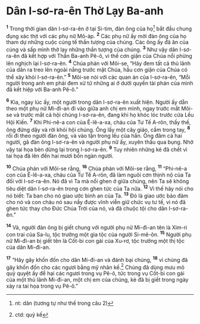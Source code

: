 # Dân I-sơ-ra-ên Thờ Lạy Ba-anh

<sup><b>1</b></sup> Trong thời gian dân I-sơ-ra-ên ở tại Si-tim, đàn ông của họ[^1-8db4be15-92b9-4727-b6ef-78fd548a48d0] bắt đầu chung đụng xác thịt với các phụ nữ Mô-áp. <sup><b>2</b></sup> Các phụ nữ ấy mời đàn ông của họ tham dự những cuộc cúng tế thần tượng của chúng. Các ông ấy đã ăn của cúng và sấp mình thờ lạy những thần tượng của chúng. <sup><b>3</b></sup> Như vậy dân I-sơ-ra-ên đã kết hợp với Thần Ba-anh Pê-ô, vì thế cơn giận của Chúa nổi phừng lên nghịch lại I-sơ-ra-ên. <sup><b>4</b></sup> Chúa phán với Môi-se, “Hãy đem tất cả thủ lãnh của dân ra treo lên ngoài nắng trước mặt Chúa, hầu cơn giận của Chúa có thể xây khỏi I-sơ-ra-ên.” <sup><b>5</b></sup> Môi-se nói với các quan án của I-sơ-ra-ên, “Mỗi người trong anh em phải đem xử tử những ai ở dưới quyền tài phán của mình đã kết hiệp với Ba-anh Pê-ô.”

<sup><b>6</b></sup> Kìa, ngay lúc ấy, một người trong dân I-sơ-ra-ên xuất hiện. Người ấy dẫn theo một phụ nữ Mi-đi-an đi vào giữa anh chị em mình, ngay trước mắt Môi-se và trước mắt cả hội chúng I-sơ-ra-ên, đang khi họ khóc lóc trước cửa Lều Hội Kiến. <sup><b>7</b></sup> Khi Phi-nê-a con của Ê-lê-a-xa, cháu của Tư Tế A-rôn, thấy thế, ông đứng dậy và rời khỏi hội chúng. Ông lấy một cây giáo, cầm trong tay, <sup><b>8</b></sup> rồi đi theo người đàn ông, và vào tận trong lều của hắn. Ông đâm cả hai người, gã đàn ông I-sơ-ra-ên và người phụ nữ ấy, xuyên thấu qua bụng. Nhờ vậy tai họa bèn dừng lại trong I-sơ-ra-ên. <sup><b>9</b></sup> Tuy nhiên những kẻ đã chết vì tai họa đã lên đến hai mươi bốn ngàn người.

<sup><b>10</b></sup> Chúa phán với Môi-se rằng, <sup><b>16</b></sup> Chúa phán với Môi-se rằng, <sup><b>11</b></sup> “Phi-nê-a con của Ê-lê-a-xa, cháu của Tư Tế A-rôn, đã làm nguôi cơn thịnh nộ của Ta đối với I-sơ-ra-ên. Nó đã vì Ta mà nổi ghen ở giữa chúng, nên Ta sẽ không tiêu diệt dân I-sơ-ra-ên trong cơn ghen tức của Ta nữa. <sup><b>12</b></sup> Vì thế hãy nói cho nó biết: Ta ban cho nó giao ước bình an của Ta. <sup><b>13</b></sup> Ðó là giao ước bảo đảm cho nó và con cháu nó sau nầy được vĩnh viễn giữ chức vụ tư tế, vì nó đã ghen tức thay cho Ðức Chúa Trời của nó, và đã chuộc tội cho dân I-sơ-ra-ên.”

<sup><b>14</b></sup> Vả, người đàn ông bị giết chung với người phụ nữ Mi-đi-an tên là Xim-ri con trai của Sa-lu, tộc trưởng một gia tộc của người Si-mê-ôn. <sup><b>15</b></sup> Người phụ nữ Mi-đi-an bị giết tên là Cốt-bi con gái của Xu-rơ, tộc trưởng một thị tộc của dân Mi-đi-an.

<sup><b>17</b></sup> “Hãy gây khốn đốn cho dân Mi-đi-an và đánh bại chúng, <sup><b>18</b></sup> vì chúng đã gây khốn đốn cho các ngươi bằng mỹ nhân kế.[^2-8db4be15-92b9-4727-b6ef-78fd548a48d0] Chúng đã dùng mưu mô quỷ quyệt ấy để hại các ngươi trong vụ Pê-ô, tức trong vụ Cốt-bi con gái của một thủ lãnh Mi-đi-an, một chị em của chúng, kẻ đã bị giết trong ngày xảy ra tai họa trong vụ Pê-ô.”

[^1-8db4be15-92b9-4727-b6ef-78fd548a48d0]: nt: dân (tương tự như thế trong câu 2)

[^2-8db4be15-92b9-4727-b6ef-78fd548a48d0]: ctd: quỷ kế
